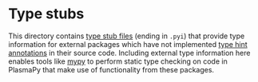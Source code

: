 # Type stubs

[mypy]: https://mypy.readthedocs.io
[type hint annotations]: https://docs.python.org/3/glossary.html#term-type-hint
[type stub files]: https://mypy.readthedocs.io/en/stable/stubs.html

This directory contains [type stub files] (ending in `.pyi`) that
provide type information for external packages which have not
implemented [type hint annotations] in their source code. Including
external type information here enables tools like [mypy] to perform
static type checking on code in PlasmaPy that make use of
functionality from these packages.
